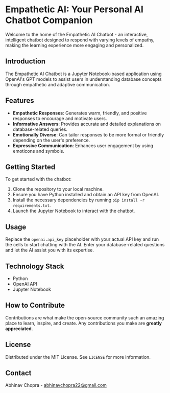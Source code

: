 # Empathetic AI: Your Personal AI Chatbot Companion

Welcome to the home of the Empathetic AI Chatbot - an interactive, intelligent chatbot designed to respond with varying levels of empathy, making the learning experience more engaging and personalized.

## Introduction

The Empathetic AI Chatbot is a Jupyter Notebook-based application using OpenAI's GPT models to assist users in understanding database concepts through empathetic and adaptive communication.

## Features

- **Empathetic Responses**: Generates warm, friendly, and positive responses to encourage and motivate users.
- **Informative Answers**: Provides accurate and detailed explanations on database-related queries.
- **Emotionally Diverse**: Can tailor responses to be more formal or friendly depending on the user's preference.
- **Expressive Communication**: Enhances user engagement by using emoticons and symbols.

## Getting Started

To get started with the chatbot:

1. Clone the repository to your local machine.
2. Ensure you have Python installed and obtain an API key from OpenAI.
3. Install the necessary dependencies by running `pip install -r requirements.txt`.
4. Launch the Jupyter Notebook to interact with the chatbot.

## Usage

Replace the `openai.api_key` placeholder with your actual API key and run the cells to start chatting with the AI. Enter your database-related questions and let the AI assist you with its expertise.

## Technology Stack

- Python
- OpenAI API
- Jupyter Notebook

## How to Contribute

Contributions are what make the open-source community such an amazing place to learn, inspire, and create. Any contributions you make are **greatly appreciated**.

## License

Distributed under the MIT License. See `LICENSE` for more information.

## Contact

Abhinav Chopra - abhinavchopra22@gmail.com



